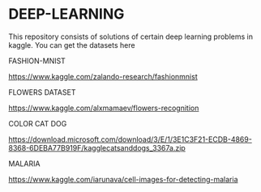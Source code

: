 # DEEP-LEARNING

This repository consists of solutions of certain deep learning problems in kaggle. You can get the datasets here

FASHION-MNIST

https://www.kaggle.com/zalando-research/fashionmnist

FLOWERS DATASET

https://www.kaggle.com/alxmamaev/flowers-recognition

COLOR CAT DOG

https://download.microsoft.com/download/3/E/1/3E1C3F21-ECDB-4869-8368-6DEBA77B919F/kagglecatsanddogs_3367a.zip

MALARIA

https://www.kaggle.com/iarunava/cell-images-for-detecting-malaria
